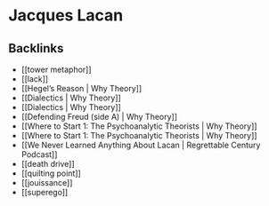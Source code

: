 # Jacques Lacan



## Backlinks

-   [[tower metaphor]]
-   [[lack]]
-   [[Hegel&rsquo;s Reason | Why Theory]]
-   [[Dialectics | Why Theory]]
-   [[Dialectics | Why Theory]]
-   [[Defending Freud (side A) | Why Theory]]
-   [[Where to Start 1: The Psychoanalytic Theorists | Why Theory]]
-   [[Where to Start 1: The Psychoanalytic Theorists | Why Theory]]
-   [[We Never Learned Anything About Lacan | Regrettable Century Podcast]]
-   [[death drive]]
-   [[quilting point]]
-   [[jouissance]]
-   [[superego]]
